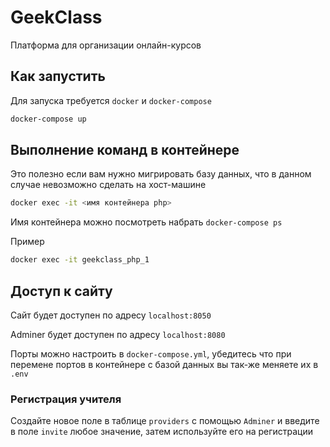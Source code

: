 # GeekClass
Платформа для организации онлайн-курсов

## Как запустить

Для запуска требуется `docker` и `docker-compose`

```bash
docker-compose up
```

## Выполнение команд в контейнере

Это полезно если вам нужно мигрировать базу данных, что в данном случае невозможно сделать на хост-машине

```bash
docker exec -it <имя контейнера php>
``` 
Имя контейнера можно посмотреть набрать `docker-compose ps`

Пример

```bash
docker exec -it geekclass_php_1
```

## Доступ к сайту
Сайт будет доступен по адресу `localhost:8050`

Adminer будет доступен по адресу `localhost:8080`

Порты можно настроить в `docker-compose.yml`, убедитесь что при перемене портов в контейнере с базой данных вы так-же меняете их в `.env` 

### Регистрация учителя
Создайте новое поле в таблице `providers` с помощью `Adminer` и введите в поле `invite` любое значение, затем используйте его на регистрации
